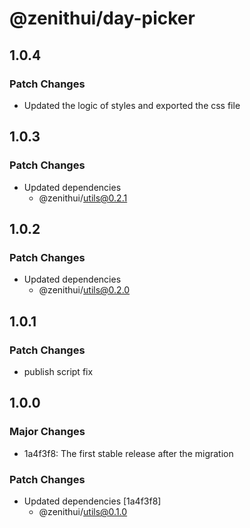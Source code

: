 # @zenithui/day-picker

## 1.0.4

### Patch Changes

- Updated the logic of styles and exported the css file

## 1.0.3

### Patch Changes

- Updated dependencies
  - @zenithui/utils@0.2.1

## 1.0.2

### Patch Changes

- Updated dependencies
  - @zenithui/utils@0.2.0

## 1.0.1

### Patch Changes

- publish script fix

## 1.0.0

### Major Changes

- 1a4f3f8: The first stable release after the migration

### Patch Changes

- Updated dependencies [1a4f3f8]
  - @zenithui/utils@0.1.0
